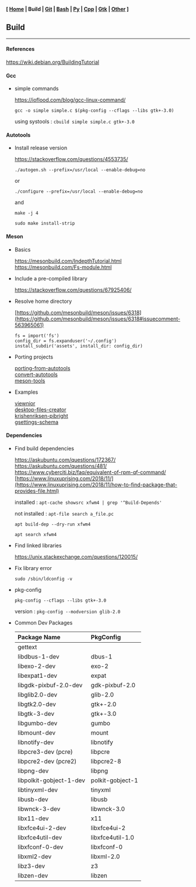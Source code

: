 <link href="../style.css" rel="stylesheet"></link>

**[ [Home](00-home.html) | Build | [Git](10-git.html) | [Bash](15-bash.html) | [Py](20-python.html) | [Cpp](25-cpp.html) | [Gtk](30-gtk.html) | [Other](99-other.html) ]**

## Build

---

#### References

https://wiki.debian.org/BuildingTutorial  


#### Gcc

* simple commands

    https://ioflood.com/blog/gcc-linux-command/  
    
    `gcc -o simple simple.c $(pkg-config --cflags --libs gtk+-3.0)`  
    
    using systools : `cbuild simple simple.c gtk+-3.0`  


#### Autotools
    
* Install release version
    
    https://stackoverflow.com/questions/4553735/  
    
    `./autogen.sh --prefix=/usr/local --enable-debug=no`
    
    or
    
    `./configure --prefix=/usr/local --enable-debug=no`
    
    and
    
    `make -j 4`
    
    `sudo make install-strip`


#### Meson

* Basics
    
    https://mesonbuild.com/IndepthTutorial.html  
    https://mesonbuild.com/Fs-module.html  

* Include a pre-compiled library
    
    https://stackoverflow.com/questions/67925406/  

* Resolve home directory
    
    [https://github.com/mesonbuild/meson/issues/6318](https://github.com/mesonbuild/meson/issues/6318#issuecomment-563965061)  
    
    ```
    fs = import('fs')
    config_dir = fs.expanduser('~/.config')
    install_subdir('assets', install_dir: config_dir)
    ```

* Porting projects
    
    [porting-from-autotools](https://mesonbuild.com/Porting-from-autotools.html)  
    [convert-autotools](https://nibblestew.blogspot.com/2016/09/how-to-convert-autotools-project-to.html)  
    [meson-tools](https://github.com/mesonbuild/meson/tree/master/tools)  

* Examples
    
    [viewnior](https://github.com/hellosiyan/Viewnior)  
    [desktop-files-creator](https://github.com/alexkdeveloper/desktop-files-creator)  
    [krishenriksen-pibright](https://github.com/krishenriksen/pibright/blob/master/meson.build)  
    [gsettings-schema](https://discourse.gnome.org/t/installing-gsettings-schema-with-meson/13373)  


#### Dependencies

* Find build dependencies

    https://askubuntu.com/questions/172367/  
    https://askubuntu.com/questions/481/  
    https://www.cyberciti.biz/faq/equivalent-of-rpm-qf-command/  
    [https://www.linuxuprising.com/2018/11/](https://www.linuxuprising.com/2018/11/how-to-find-package-that-provides-file.html)  
    
    installed : `apt-cache showsrc xfwm4 | grep '^Build-Depends'`  
    
    not installed : `apt-file search a_file.pc`  
    
    `apt build-dep --dry-run xfwm4`  
    
    `apt search xfwm4`  
    
* Find linked libraries

    https://unix.stackexchange.com/questions/120015/  
    
* Fix library error

    `sudo /sbin/ldconfig -v`

* pkg-config

    `pkg-config --cflags --libs gtk+-3.0`
    
    version : `pkg-config --modversion glib-2.0`

* Common Dev Packages

    | Package Name            | PkgConfig               |
    | :---------------------- | :---------------------- |
    | gettext                 |                         |
    | libdbus-1-dev           | dbus-1                  |
    | libexo-2-dev            | exo-2                   |
    | libexpat1-dev           | expat                   |
    | libgdk-pixbuf-2.0-dev   | gdk-pixbuf-2.0          |
    | libglib2.0-dev          | glib-2.0                |
    | libgtk2.0-dev           | gtk+-2.0                |
    | libgtk-3-dev            | gtk+-3.0                |
    | libgumbo-dev            | gumbo                   |
    | libmount-dev            | mount                   |
    | libnotify-dev           | libnotify               |
    | libpcre3-dev (pcre)     | libpcre                 |
    | libpcre2-dev (pcre2)    | libpcre2-8              |
    | libpng-dev              | libpng                  |
    | libpolkit-gobject-1-dev | polkit-gobject-1        |
    | libtinyxml-dev          | tinyxml                 |
    | libusb-dev              | libusb                  |
    | libwnck-3-dev           | libwnck-3.0             |
    | libx11-dev              | x11                     |
    | libxfce4ui-2-dev        | libxfce4ui-2            |
    | libxfce4util-dev        | libxfce4util-1.0        |
    | libxfconf-0-dev         | libxfconf-0             |
    | libxml2-dev             | libxml-2.0              |
    | libz3-dev               | z3                      |
    | libzen-dev              | libzen                  |

<br/>

